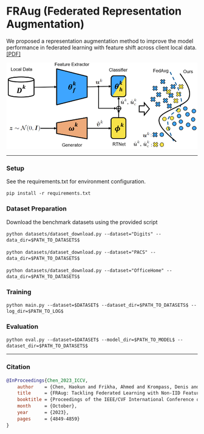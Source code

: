 # FRAug (Federated Representation Augmentation)

We proposed a representation augmentation method to improve the model performance in federated learning with feature shift across client local data. [ [PDF]](
https://openaccess.thecvf.com/content/ICCV2023/papers/Chen_FRAug_Tackling_Federated_Learning_with_Non-IID_Features_via_Representation_Augmentation_ICCV_2023_paper.pdf)

![Method](/assets/FRAug.png)

---

### Setup
See the requirements.txt for environment configuration.
```
pip install -r requirements.txt
```

### Dataset Preparation
Download the benchmark datasets using the provided script
```
python datasets/dataset_download.py --dataset="Digits" --data_dir=$PATH_TO_DATASETS$

python datasets/dataset_download.py --dataset="PACS" --data_dir=$PATH_TO_DATASETS$

python datasets/dataset_download.py --dataset="OfficeHome" --data_dir=$PATH_TO_DATASETS$
```

### Training
```
python main.py --dataset=$DATASET$ --dataset_dir=$PATH_TO_DATASETS$ --log_dir=$PATH_TO_LOG$
```

### Evaluation
```
python eval.py --dataset=$DATASET$ --model_dir=$PATH_TO_MODEL$ --dataset_dir=$PATH_TO_DATASETS$
```

---

### Citation
```bibtex
@InProceedings{Chen_2023_ICCV,
    author    = {Chen, Haokun and Frikha, Ahmed and Krompass, Denis and Gu, Jindong and Tresp, Volker},
    title     = {FRAug: Tackling Federated Learning with Non-IID Features via Representation Augmentation},
    booktitle = {Proceedings of the IEEE/CVF International Conference on Computer Vision (ICCV)},
    month     = {October},
    year      = {2023},
    pages     = {4849-4859}
}
```
